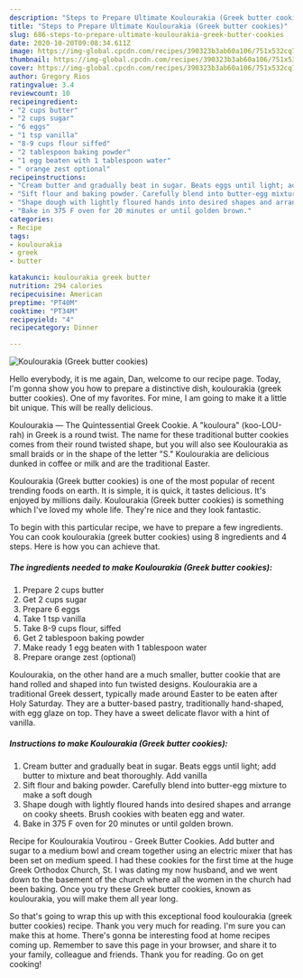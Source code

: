 ```yaml
---
description: "Steps to Prepare Ultimate Koulourakia (Greek butter cookies)"
title: "Steps to Prepare Ultimate Koulourakia (Greek butter cookies)"
slug: 686-steps-to-prepare-ultimate-koulourakia-greek-butter-cookies
date: 2020-10-20T09:08:34.611Z
image: https://img-global.cpcdn.com/recipes/390323b3ab60a106/751x532cq70/koulourakia-greek-butter-cookies-recipe-main-photo.jpg
thumbnail: https://img-global.cpcdn.com/recipes/390323b3ab60a106/751x532cq70/koulourakia-greek-butter-cookies-recipe-main-photo.jpg
cover: https://img-global.cpcdn.com/recipes/390323b3ab60a106/751x532cq70/koulourakia-greek-butter-cookies-recipe-main-photo.jpg
author: Gregory Rios
ratingvalue: 3.4
reviewcount: 10
recipeingredient:
- "2 cups butter"
- "2 cups sugar"
- "6 eggs"
- "1 tsp vanilla"
- "8-9 cups flour siffed"
- "2 tablespoon baking powder"
- "1 egg beaten with 1 tablespoon water"
- " orange zest optional"
recipeinstructions:
- "Cream butter and gradually beat in sugar. Beats eggs until light; add butter to mixture and beat thoroughly. Add vanilla"
- "Sift flour and baking powder. Carefully blend into butter-egg mixture to make a soft dough"
- "Shape dough with lightly floured hands into desired shapes and arrange on cooky sheets. Brush cookies with beaten egg and water."
- "Bake in 375 F oven for 20 minutes or until golden brown."
categories:
- Recipe
tags:
- koulourakia
- greek
- butter

katakunci: koulourakia greek butter 
nutrition: 294 calories
recipecuisine: American
preptime: "PT40M"
cooktime: "PT34M"
recipeyield: "4"
recipecategory: Dinner

---
```



![Koulourakia (Greek butter cookies)](https://img-global.cpcdn.com/recipes/390323b3ab60a106/751x532cq70/koulourakia-greek-butter-cookies-recipe-main-photo.jpg)

Hello everybody, it is me again, Dan, welcome to our recipe page. Today, I'm gonna show you how to prepare a distinctive dish, koulourakia (greek butter cookies). One of my favorites. For mine, I am going to make it a little bit unique. This will be really delicious.

Koulourakia — The Quintessential Greek Cookie. A &#34;kouloura&#34; (koo-LOU-rah) in Greek is a round twist. The name for these traditional butter cookies comes from their round twisted shape, but you will also see Koulourakia as small braids or in the shape of the letter &#34;S.&#34; Koulourakia are delicious dunked in coffee or milk and are the traditional Easter.

Koulourakia (Greek butter cookies) is one of the most popular of recent trending foods on earth. It is simple, it is quick, it tastes delicious. It's enjoyed by millions daily. Koulourakia (Greek butter cookies) is something which I've loved my whole life. They're nice and they look fantastic.


To begin with this particular recipe, we have to prepare a few ingredients. You can cook koulourakia (greek butter cookies) using 8 ingredients and 4 steps. Here is how you can achieve that.

<!--inarticleads1-->

##### The ingredients needed to make Koulourakia (Greek butter cookies):

1. Prepare 2 cups butter
1. Get 2 cups sugar
1. Prepare 6 eggs
1. Take 1 tsp vanilla
1. Take 8-9 cups flour, siffed
1. Get 2 tablespoon baking powder
1. Make ready 1 egg beaten with 1 tablespoon water
1. Prepare  orange zest (optional)


Koulourakia, on the other hand are a much smaller, butter cookie that are hand rolled and shaped into fun twisted designs. Koulourakia are a traditional Greek dessert, typically made around Easter to be eaten after Holy Saturday. They are a butter-based pastry, traditionally hand-shaped, with egg glaze on top. They have a sweet delicate flavor with a hint of vanilla. 

<!--inarticleads2-->

##### Instructions to make Koulourakia (Greek butter cookies):

1. Cream butter and gradually beat in sugar. Beats eggs until light; add butter to mixture and beat thoroughly. Add vanilla
1. Sift flour and baking powder. Carefully blend into butter-egg mixture to make a soft dough
1. Shape dough with lightly floured hands into desired shapes and arrange on cooky sheets. Brush cookies with beaten egg and water.
1. Bake in 375 F oven for 20 minutes or until golden brown.


Recipe for Koulourakia Voutirou - Greek Butter Cookies. Add butter and sugar to a medium bowl and cream together using an electric mixer that has been set on medium speed. I had these cookies for the first time at the huge Greek Orthodox Church, St. I was dating my now husband, and we went down to the basement of the church where all the women in the church had been baking. Once you try these Greek butter cookies, known as koulourakia, you will make them all year long. 

So that's going to wrap this up with this exceptional food koulourakia (greek butter cookies) recipe. Thank you very much for reading. I'm sure you can make this at home. There's gonna be interesting food at home recipes coming up. Remember to save this page in your browser, and share it to your family, colleague and friends. Thank you for reading. Go on get cooking!
